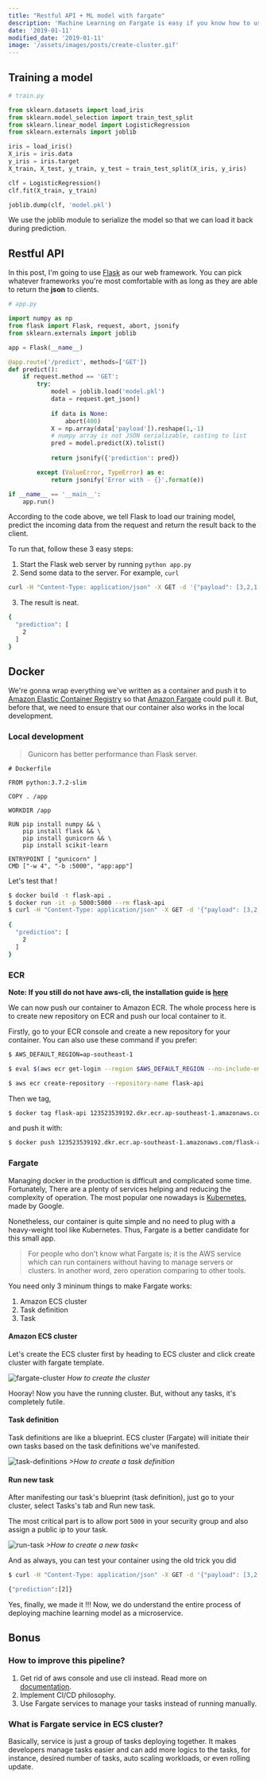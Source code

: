 ```yaml
---
title: "Restful API + ML model with fargate"
description: 'Machine Learning on Fargate is easy if you know how to use docker'
date: '2019-01-11'
modified_date: '2019-01-11'
image: '/assets/images/posts/create-cluster.gif'
---
```


## Training a model
```python
# train.py

from sklearn.datasets import load_iris
from sklearn.model_selection import train_test_split
from sklearn.linear_model import LogisticRegression
from sklearn.externals import joblib

iris = load_iris()
X_iris = iris.data
y_iris = iris.target
X_train, X_test, y_train, y_test = train_test_split(X_iris, y_iris)

clf = LogisticRegression()
clf.fit(X_train, y_train)

joblib.dump(clf, 'model.pkl')
```
We use the joblib module to serialize the model so that we can load it back during prediction.

## Restful API
In this post, I'm going to use [Flask](http://flask.pocoo.org/) as our web framework. You can pick whatever frameworks you're most comfortable with as long as they are able to return the **json** to  clients.

```python
# app.py

import numpy as np
from flask import Flask, request, abort, jsonify
from sklearn.externals import joblib

app = Flask(__name__)

@app.route('/predict', methods=['GET'])
def predict():
    if request.method == 'GET':
        try:
            model = joblib.load('model.pkl')
            data = request.get_json()
            
            if data is None:
                abort(400)
            X = np.array(data['payload']).reshape(1,-1)
            # numpy array is not JSON serializable, casting to list
            pred = model.predict(X).tolist()
            
            return jsonify({'prediction': pred})

        except (ValueError, TypeError) as e:
            return jsonify('Error with - {}'.format(e))

if __name__ == '__main__':
    app.run()
```

According to the code above, we tell Flask to load our training model, predict the incoming data from the request and return the result back to the client.

To run that, follow these 3 easy steps:

1. Start the Flask web server by running `python app.py`
2. Send some data to the server. For example, `curl` 

```bash
curl -H "Content-Type: application/json" -X GET -d '{"payload": [3,2,1,4]}' http://localhost:5000/predict
```

3. The result is neat. 

```bash
{
  "prediction": [
    2
  ]
}
```

## Docker
We're gonna wrap everything we've written as a container and push it to [Amazon Elastic Container Registry](https://aws.amazon.com/ecr/) so that [Amazon Fargate](https://aws.amazon.com/fargate/) could pull it. But, before that, we need to ensure that our container also works in the local development.

### Local development

> Gunicorn has better performance than Flask server.

```docker
# Dockerfile

FROM python:3.7.2-slim

COPY . /app

WORKDIR /app

RUN pip install numpy && \
    pip install flask && \
    pip install gunicorn && \
    pip install scikit-learn
    
ENTRYPOINT [ "gunicorn" ]
CMD ["-w 4", "-b :5000", "app:app"]
```

Let's test that !

```bash
$ docker build -t flask-api .
$ docker run -it -p 5000:5000 --rm flask-api
$ curl -H "Content-Type: application/json" -X GET -d '{"payload": [3,2,1,4]}' http://localhost:5000/predict
 
{
  "prediction": [
    2
  ]
}
```

### ECR

**Note: If you still do not have aws-cli, the installation guide is [here](https://docs.aws.amazon.com/cli/latest/userguide/cli-chap-install.html)**

We can now push our container to Amazon ECR. The whole process here is to create new repository on ECR and push our local container to it.

Firstly, go to your ECR console and create a new repository for your container. You can also use these command if you prefer: 

```bash
$ AWS_DEFAULT_REGION=ap-southeast-1

$ eval $(aws ecr get-login --region $AWS_DEFAULT_REGION --no-include-email)

$ aws ecr create-repository --repository-name flask-api
```

Then we tag, 

```bash
$ docker tag flask-api 123523539192.dkr.ecr.ap-southeast-1.amazonaws.com/flask-api
```

and push it with:

```bash
$ docker push 123523539192.dkr.ecr.ap-southeast-1.amazonaws.com/flask-api
```

### Fargate 

Managing docker in the production is difficult and complicated some time. Fortunately, There are a plenty of services helping and reducing the complexity of operation. The most popular one nowadays is [Kubernetes](https://kubernetes.io/), made by Google. 

Nonetheless, our container is quite simple and no need to plug with a heavy-weight tool like Kubernetes. Thus, Fargate is a better candidate for this small app. 

> For people who don't know what Fargate is; it is the AWS service which can run containers without having to manage servers or clusters. In another word, zero operation comparing to other tools.

You need only 3 mininum things to make Fargate works:

1. Amazon ECS cluster
2. Task definition
3. Task

#### Amazon ECS cluster
Let's create the ECS cluster first by heading to ECS cluster and click create cluster with fargate template.

![fargate-cluster](@@baseUrl@@/assets/images/posts/create-cluster.gif)
*How to create the cluster*


Hooray! Now you have the running cluster. But, without any tasks, it's completely futile.

#### Task definition
Task definitions are like a blueprint. ECS cluster (Fargate) will initiate their own tasks based on the task definitions we've manifested.

![task-definitions](@@baseUrl@@/assets/images/posts/create-task-def.gif)
*>How to create a task definition*

#### Run new task
After manifesting our task's blueprint (task definition), just go to your cluster, select Tasks's tab and Run new task. 

The most critical part is to allow port `5000` in your security group and also assign a public ip to your task.

![run-task](@@baseUrl@@/assets/images/posts/create-task.gif)
*>How to create a new task<*

And as always, you can test your container using the old trick you did

```bash
$ curl -H "Content-Type: application/json" -X GET -d '{"payload": [3,2,1,4]}' 18.138.225.173:5000/predict

{"prediction":[2]}
```

Yes, finally, we made it !!! Now, we do understand the entire process of deploying machine learning model as a microservice.

## Bonus

### How to improve this pipeline?

1. Get rid of aws console and use cli instead. Read more on [documentation](https://docs.aws.amazon.com/AmazonECS/latest/developerguide/ecs-cli-tutorial-fargate.html).
2. Implement CI/CD philosophy.
3. Use Fargate services to manage your tasks instead of running manually.

### What is Fargate service in ECS cluster?
Basically, service is just a group of tasks deploying together. It makes developers manage tasks easier and can add more logics to the tasks, for instance, desired number of tasks, auto scaling workloads, or even rolling update.
